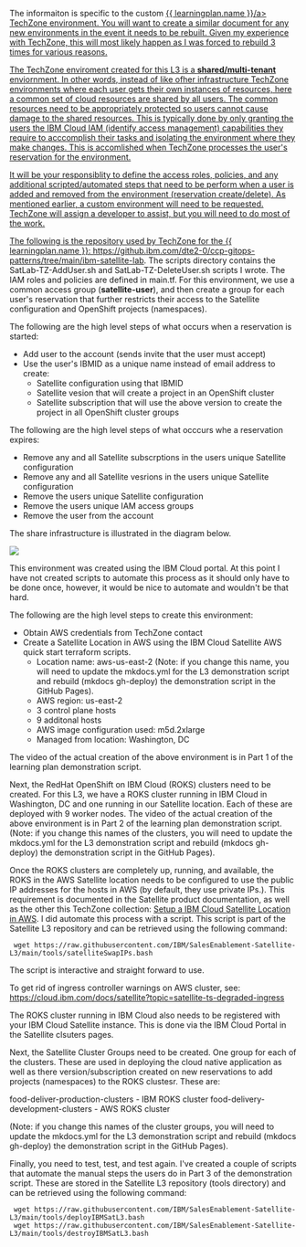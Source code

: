 The informaiton is specific to the custom <a href="https://techzone.ibm.com/collection/se-l3-ibm-cloud-satellite" target="_blank">{{ learningplan.name }}/a> TechZone environment.  You will want to create a similar document for any new environments in the event it needs to be rebuilt.  Given my experience with TechZone, this will most likely happen as I was forced to rebuild 3 times for various reasons.

The TechZone enviroment created for this L3 is a **shared/multi-tenant** enviornment. In other words, instead of like ofher infrastructure TechZone environments where each user gets their own instances of resources, here a common set of cloud resources are shared by all users.  The common resources need to be appropriately protected so users cannot cause damage to the shared resources.  This is typically done by only granting the users the IBM Cloud IAM (identify access management) capabilities they require to acccomplish their tasks and isolating the environment where they make changes. This is accomlished when TechZone processes the user's reservation for the environment.

It will be your responsiblity to define the access roles, policies, and any additional scripted/automated steps that need to be perform when a user is added and removed from the environment (reservation create/delete).  As mentioned earlier, a custom environment will need to be requested.  TechZone will assign a developer to assist, but you will need to do most of the work.

The following is the repository used by TechZone for the {{ learningplan.name }}: https://github.ibm.com/dte2-0/ccp-gitops-patterns/tree/main/ibm-satellite-lab. The scripts directory contains the SatLab-TZ-AddUser.sh and SatLab-TZ-DeleteUser.sh scripts I wrote.  The IAM roles and policies are defined in main.tf.  For this environment, we use a common access group (**satellite-user**), and then create a group for each user's reservation that further restricts their access to the Satellite configuration and OpenShift projects (namespaces).

The following are the high level steps of what occurs when a reservation is started:

- Add user to the account (sends invite that the user must accept)
- Use the user's IBMID as a unique name instead of email address to create:
  - Satellite configuration using that IBMID
  - Satellite vesion that will create a project in an OpenShift cluster
  - Satellite subscription that will use the above version to create the project in all OpenShift cluster groups

The following are the high level steps of what occcurs whe a reservation expires:

- Remove any and all Satellite subscrptions in the users unique Satellite configuration
- Remove any and all Satellite vesrions in the users unique Satellite configuration
- Remove the users unique Satellite configuration
- Remove the users unique IAM access groups
- Remove the user from the account

The share infrastructure is illustrated in the diagram below.

![](_attachments/L3_Arch2.png)

This environment was created using the IBM Cloud portal. At this point I have not created scripts to automate this process as it should only have to be done once, however, it would be nice to automate and wouldn't be that hard.

The following are the high level steps to create this environment:

- Obtain AWS credentials from TechZone contact
- Create a Satellite Location in AWS using the IBM Cloud Satellite AWS quick start terraform scripts.
  - Location name: aws-us-east-2 (Note: if you change this name, you will need to update the mkdocs.yml for the L3 demonstration script and rebuild (mkdocs gh-deploy) the demonstration script in the GitHub Pages).
  - AWS region: us-east-2
  - 3 control plane hosts
  - 9 additonal hosts
  - AWS image configuration used: m5d.2xlarge
  - Managed from location: Washington, DC

The video of the actual creation of the above environment is in Part 1 of the learning plan demonstration script.

Next, the RedHat OpenShift on IBM Cloud (ROKS) clusters need to be created.  For this L3, we have a ROKS cluster running in IBM Cloud in Washington, DC and one running in our Satellite location. Each of these are deployed with 9 worker nodes. The video of the actual creation of the above environment is in Part 2 of the learning plan demonstration script.  (Note: if you change this names of the clusters, you will need to update the mkdocs.yml for the L3 demonstration script and rebuild (mkdocs gh-deploy) the demonstration script in the GitHub Pages).

Once the ROKS clusters are completely up, running, and available, the ROKS in the AWS Satellite location needs to be configured to use the public IP addresses for the hosts in AWS (by default, they use private IPs.).  This requirement is documented in the Satellite product documentation, as well as the other this TechZone collection: <a href="https://techzone.ibm.com/collection/SetupIBMCloudSatelliteLocationInAWS" target="_blank">Setup a IBM Cloud Satellite Location in AWS</a>.  I did automate this process with a script.  This script is part of the Satellite L3 repository and can be retrieved using the following command:

```
 wget https://raw.githubusercontent.com/IBM/SalesEnablement-Satellite-L3/main/tools/satelliteSwapIPs.bash
```

 The script is interactive and straight forward to use.

 To get rid of ingress controller warnings on AWS cluster, see: https://cloud.ibm.com/docs/satellite?topic=satellite-ts-degraded-ingress

 The ROKS cluster running in IBM Cloud also needs to be registered with your IBM Cloud Satellite instance.  This is done via the IBM Cloud Portal in the Satellite clsuters pages.

 Next, the Satellite Cluster Groups need to be created.  One group for each of the clusters.  These are used in deploying the cloud native application as well as there version/subscription created on new reservations to add projects (namespaces) to the ROKS clustesr.  These are:

 food-deliver-production-clusters - IBM ROKS cluster
 food-delivery-development-clusters - AWS ROKS cluster

 (Note: if you change this names of the cluster groups, you will need to update the mkdocs.yml for the L3 demonstration script and rebuild (mkdocs gh-deploy) the demonstration script in the GitHub Pages).

 Finally, you need to test, test, and test again. I've created a couple of scripts that automate the manual steps the users do in Part 3 of the demonstration script.  These are stored in the Satellite L3 repository (tools directory) and can be retrieved using the following command:

 ```
  wget https://raw.githubusercontent.com/IBM/SalesEnablement-Satellite-L3/main/tools/deployIBMSatL3.bash
  wget https://raw.githubusercontent.com/IBM/SalesEnablement-Satellite-L3/main/tools/destroyIBMSatL3.bash
 ```
